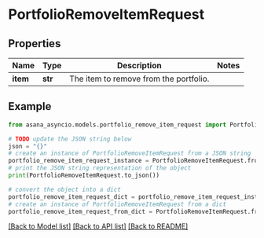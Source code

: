 # PortfolioRemoveItemRequest


## Properties

Name | Type | Description | Notes
------------ | ------------- | ------------- | -------------
**item** | **str** | The item to remove from the portfolio. | 

## Example

```python
from asana_asyncio.models.portfolio_remove_item_request import PortfolioRemoveItemRequest

# TODO update the JSON string below
json = "{}"
# create an instance of PortfolioRemoveItemRequest from a JSON string
portfolio_remove_item_request_instance = PortfolioRemoveItemRequest.from_json(json)
# print the JSON string representation of the object
print(PortfolioRemoveItemRequest.to_json())

# convert the object into a dict
portfolio_remove_item_request_dict = portfolio_remove_item_request_instance.to_dict()
# create an instance of PortfolioRemoveItemRequest from a dict
portfolio_remove_item_request_from_dict = PortfolioRemoveItemRequest.from_dict(portfolio_remove_item_request_dict)
```
[[Back to Model list]](../README.md#documentation-for-models) [[Back to API list]](../README.md#documentation-for-api-endpoints) [[Back to README]](../README.md)


